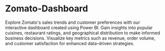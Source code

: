 # Zomato-Dashboard
Explore Zomato's sales trends and customer preferences with our interactive dashboard created using Power BI. Gain insights into popular cuisines, restaurant ratings, and geographical distribution to make informed business decisions. Visualize key metrics such as revenue, order volume, and customer satisfaction for enhanced data-driven strategies.
